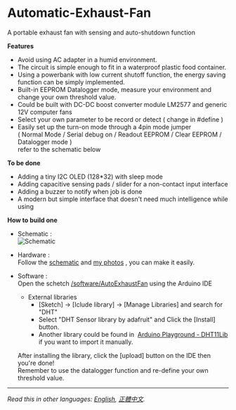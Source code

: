 # Automatic-Exhaust-Fan
A portable exhaust fan with sensing and auto-shutdown function


**Features**
* Avoid using AC adapter in a humid environment.   
* The circuit is simple enough to fit in a waterproof plastic food container.   
* Using a powerbank with low current shutoff function, the energy saving function can be simply implemented.   
* Built-in EEPROM Datalogger mode, measure your environment and change your own threshold value.   
* Could be built with DC-DC boost converter module LM2577 and generic 12V computer fans   
* Select your own parameter to be record or detect ( change in #define )
* Easily set up the turn-on mode through a 4pin mode jumper   
  ( Normal Mode / Serial debug on / Readout EEPROM / Clear EEPROM / Datalogger mode )   
  refer to the schematic below   
  
**To be done**
* Adding a tiny I2C OLED (128*32) with sleep mode   
* Adding capacitive sensing pads / slider for a non-contact input interface    
* Adding a buzzer to notify when job is done   
* A modern but simple interface that doesn't need much intelligence while using   
  
**How to build one**
* Schematic :   
 ![Schematic][sch]   
   
* Hardware :   
 Follow the [schematic][sch-pdf] and [my photos][photos] , you can make it easily.   
   
* Software :   
 Open the schetch [/software/AutoExhaustFan][sw] using the Arduino IDE  
  - External libraries   
	 - [Sketch] → [Iclude library] → [Manage Libraries] and search for "DHT"  
	 - Select "DHT Sensor library by adafruit" and Click the [Install] button.  
	 - Another library could be found in  [Arduino Playground - DHT11Lib][libs] if you want to import it manually.   
  
  After installing the library, click the [upload] button on the IDE then you're done!   
  Remember to use the datalogger function and re-define your own threshold value.  
  
***
  
*Read this in other languages: [English](README.en.md), [正體中文](README.md).*  

   [sch]: <https://rawgit.com/dcadc/Automatic-Exhaust-Fan/master/images/sch.png>
   [sch-pdf]: <https://rawgit.com/dcadc/Automatic-Exhaust-Fan/master/hardware/AutoExhaustFan.pdf>
   [photos]: <https://github.com/dcadc/Automatic-Exhaust-Fan/tree/master/images/photos>
   [sw]: <https://github.com/dcadc/Automatic-Exhaust-Fan/tree/master/software/AutoExhaustFan>
   [libs]: <https://playground.arduino.cc/Main/DHT11Lib>
